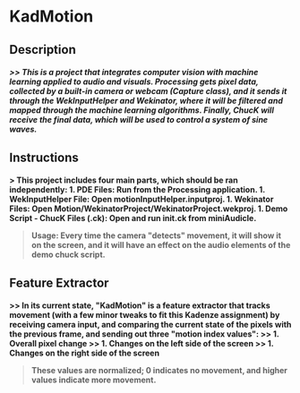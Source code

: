 
<h1> KadMotion

<h2> Description 
<h5>>> This is a project that integrates computer vision with machine learning applied to audio and visuals. Processing gets pixel data, collected by a built-in camera or webcam (Capture class), and it sends it through the WekInputHelper and Wekinator, where it will be filtered and mapped through the machine learning algorithms.
Finally, ChucK will receive the final data, which will be used to control a system of sine waves.

<h2> Instructions

<h4>> This project includes four main parts, which should be ran independently:
1. PDE Files: Run from the Processing application.
1. WekInputHelper File: Open motionInputHelper.inputproj.
1. Wekinator Files: Open Motion/WekinatorProject/WekinatorProject.wekproj.
1. Demo Script - ChucK Files (.ck): Open and run init.ck from miniAudicle.

> Usage: Every time the camera "detects" movement, it will show it on the screen, and it will have an effect on the audio elements of the demo chuck script.

<h2> Feature Extractor
<h4>>> In its current state, "KadMotion" is a feature extractor that tracks movement (with a few minor tweaks to fit this Kadenze assignment) by receiving camera input, and comparing the current state of the pixels with the previous frame, and sending out three "motion index values":
>> 1. Overall pixel change
>> 1. Changes on the left side of the screen
>> 1. Changes on the right side of the screen

> These values are normalized; 0 indicates no movement, and higher values indicate more movement.




